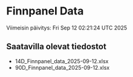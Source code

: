 # Finnpanel Data

Viimeisin päivitys: Fri Sep 12 02:21:24 UTC 2025

## Saatavilla olevat tiedostot
- 14D_Finnpanel_data_2025-09-12.xlsx
- 90D_Finnpanel_data_2025-09-12.xlsx
